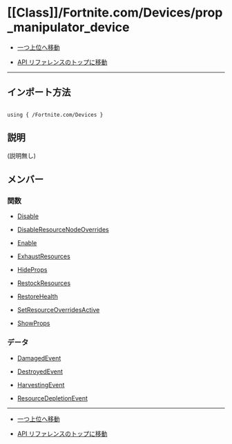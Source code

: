 # [[Class]]/Fortnite.com/Devices/prop_manipulator_device

- [一つ上位へ移動](../main.md)

- [API リファレンスのトップに移動](/main.md)

---

## インポート方法

```verse

using { /Fortnite.com/Devices }

```

## 説明

(説明無し)

## メンバー

### 関数

- [Disable](./F_Disable/main.md)

- [DisableResourceNodeOverrides](./F_DisableResourceNodeOverrides/main.md)

- [Enable](./F_Enable/main.md)

- [ExhaustResources](./F_ExhaustResources/main.md)

- [HideProps](./F_HideProps/main.md)

- [RestockResources](./F_RestockResources/main.md)

- [RestoreHealth](./F_RestoreHealth/main.md)

- [SetResourceOverridesActive](./F_SetResourceOverridesActive/main.md)

- [ShowProps](./F_ShowProps/main.md)

### データ

- [DamagedEvent](./D_DamagedEvent/main.md)

- [DestroyedEvent](./D_DestroyedEvent/main.md)

- [HarvestingEvent](./D_HarvestingEvent/main.md)

- [ResourceDepletionEvent](./D_ResourceDepletionEvent/main.md)

---

- [一つ上位へ移動](../main.md)

- [API リファレンスのトップに移動](/main.md)
